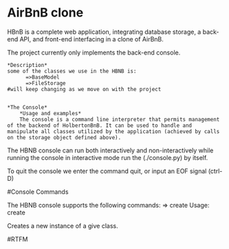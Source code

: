 # AirBnB clone

HBnB is a complete web application, integrating database storage, a back-end API, and front-end interfacing in a clone of AirBnB.

The project currently only implements the back-end console.

	*Description*
	some of the classes we use in the HBNB is:
	      =>BaseModel
		  =>FileStorage
	#will keep changing as we move on with the project

	
	*The Console*
		*Usage and examples*
		The console is a command line interpreter that permits management of the backend of HolbertonBnB. It can be used to handle and manipulate all classes utilized by the application (achieved by calls on the storage object defined above).
The HBNB console can run both interactively and non-interactively
while running the console in interactive mode run the (./console.py) by itself.
 
 To quit the console we enter the command quit, or input an EOF signal (ctrl-D)

 #Console Commands

 The HBNB console supports the following commands:
      => create
	    Usage: create <class>

Creates a new instance of a give class.

#RTFM 
